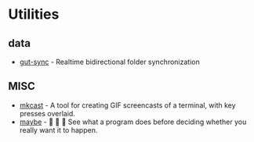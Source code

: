 # Utilities

## data

-  [gut-sync](https://github.com/tillberg/gut) - Realtime bidirectional folder synchronization


## MISC

- [mkcast](https://github.com/KeyboardFire/mkcast) - A tool for creating GIF screencasts of a terminal, with key presses overlaid.
- [maybe](https://github.com/p-e-w/maybe) - :open_file_folder: :rabbit2: :tophat: See what a program does before deciding whether you really want it to happen.

